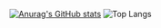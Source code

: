 


[![Anurag's GitHub stats](https://github-readme-stats.vercel.app/api?username=danieiOS)](https://github.com/anuraghazra/github-readme-stats)
![Top Langs](https://github-readme-stats.vercel.app/api/top-langs/?username=danieiOS&layout=compact)



